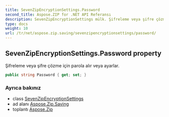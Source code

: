 ```yaml
---
title: SevenZipEncryptionSettings.Password
second_title: Aspose.ZIP for .NET API Referansı
description: SevenZipEncryptionSettings mülk. Şifreleme veya şifre çözme için parola alır veya ayarlar.
type: docs
weight: 10
url: /tr/net/aspose.zip.saving/sevenzipencryptionsettings/password/
---
```

## SevenZipEncryptionSettings.Password property

Şifreleme veya şifre çözme için parola alır veya ayarlar.

```csharp
public string Password { get; set; }
```

### Ayrıca bakınız

* class [SevenZipEncryptionSettings](../)
* ad alanı [Aspose.Zip.Saving](../../sevenzipencryptionsettings/)
* toplantı [Aspose.Zip](../../../)


